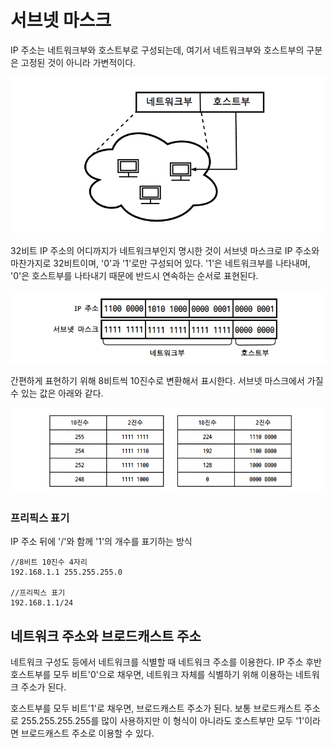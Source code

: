 # 서브넷 마스크

IP 주소는 네트워크부와 호스트부로 구성되는데, 여기서 네트워크부와 호스트부의 구분은 고정된 것이 아니라 가변적이다.

![Alt text](<이미지/IP 네트워크부와 호스트부.png>)

32비트 IP 주소의 어디까지가 네트워크부인지 명시한 것이 서브넷 마스크로 IP 주소와 마찬가지로 32비트이며, '0'과 '1'로만 구성되어 있다. '1'은 네트워크부를 나타내며, '0'은 호스트부를 나타내기 때문에 반드시 연속하는 순서로 표현된다.

![Alt text](<이미지/서브넷 마스크 적용 방식.png>)

간편하게 표현하기 위해 8비트씩 10진수로 변환해서 표시한다. 서브넷 마스크에서 가질 수 있는 값은 아래와 같다.

![Alt text](<이미지/10진수와 2진수 주소체계.png>)

### 프리픽스 표기

IP 주소 뒤에 '/'와 함께 '1'의 개수를 표기하는 방식

```
//8비트 10진수 4자리
192.168.1.1 255.255.255.0

//프리픽스 표기
192.168.1.1/24
```

## 네트워크 주소와 브로드캐스트 주소

네트워크 구성도 등에서 네트워크를 식별할 때 네트워크 주소를 이용한다. IP 주소 후반 호스트부를 모두 비트'0'으로 채우면, 네트워크 자체를 식별하기 위해 이용하는 네트워크 주소가 된다.

호스트부를 모두 비트'1'로 채우면, 브로드캐스트 주소가 된다. 보통 브로드캐스트 주소로 255.255.255.255를 많이 사용하지만 이 형식이 아니라도 호스트부만 모두 '1'이라면 브로드캐스트 주소로 이용할 수 있다.